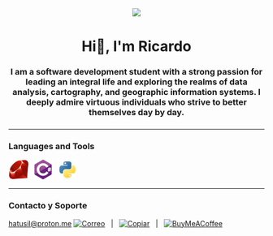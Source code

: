 <div id="header" align="center">
  <img src="https://media.giphy.com/media/l0HlNaQ6gWfllcjDO/giphy.gif" width="200" />
  <h1 align="center">Hi👋, I'm Ricardo</h1>
  <h3 align="center">I am a software development student with a strong passion for leading an integral life and exploring the realms of data analysis, cartography, and geographic information systems. I deeply admire virtuous individuals who strive to better themselves day by day.
    <h3/>
</div>
 
---
      
<div align="left">
  <h3>Languages and Tools</h3>
  <img src="https://github.com/devicons/devicon/blob/master/icons/ruby/ruby-original.svg" title="Ruby" alt="Rb" width="40" height="40" />&nbsp;
  <img src="https://github.com/devicons/devicon/blob/master/icons/csharp/csharp-original.svg" title="CSharp" alt="C#" width="40" height="40" />&nbsp;
  <img src="https://github.com/devicons/devicon/blob/master/icons/python/python-original.svg" title="Python" alt="Py" width="40" height="40" />&nbsp;
</div>

---
### Contacto y Soporte

hatusil@proton.me
[![Correo](https://img.shields.io/badge/Correo-%F0%9F%93%A9-blue?style=for-the-badge)](mailto:hatusil@proton.me?subject=Asunto%20del%20correo)
&nbsp; | &nbsp;
[![Copiar](https://img.shields.io/badge/Copiar-%F0%9F%93%8B-green?style=for-the-badge)](javascript:void(0);)
&nbsp; | &nbsp;
[![BuyMeACoffee](https://img.shields.io/badge/Buy_Me_A_Coffee-Support_My_Effort-FFDD00?style=for-the-badge&logo=buy-me-a-coffee&logoColor=white&labelColor=101010)](https://www.buymeacoffee.com/hatusil)


  <!--
**Hatusil/Hatusil** is a ✨ _special_ ✨ repository because its `README.md` (this file) appears on your GitHub profile.
link de iconos: https://github.com/devicons/devicon/tree/master/icons

Here are some ideas to get you started:

- 🔭 I’m currently working on ...
- 🌱 I’m currently learning ...
- 👯 I’m looking to collaborate on ...
- 🤔 I’m looking for help with ...
- 💬 Ask me about ...
- 📫 How to reach me: ...
- 😄 Pronouns: ...
- ⚡ Fun fact: ...
-->

